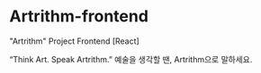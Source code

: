 # Artrithm-frontend
"Artrithm" Project Frontend [React]

“Think Art. Speak Artrithm.”
예술을 생각할 땐, Artrithm으로 말하세요.
